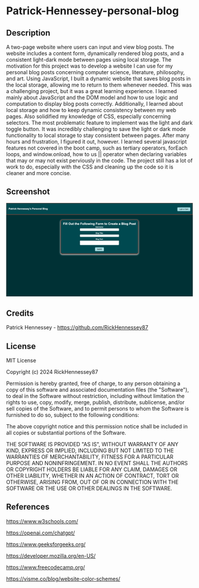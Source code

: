 # Patrick-Hennessey-personal-blog

## Description
A two-page website where users can input and view blog posts. The website includes a content form, dynamically rendered blog posts, and a consistent light-dark mode between pages using local storage. The motivation for this project was to develop a website I can use for my personal blog posts concerning computer science, literature, philosophy, and art. Using JavaScript, I built a dynamic website that saves blog posts in the local storage, allowing me to return to them whenever needed. This was a challenging project, but it was a great learning experience. I learned mainly about JavaScript and the DOM model and how to use logic and computation to display blog posts correctly.
Additionally, I learned about local storage and how to keep dynamic consistency between my web pages. Also solidified my knowledge of CSS, especially concerning selectors. The most problematic feature to implement was the light and dark toggle button. It was incredibly challenging to save the light or dark mode functionality to local storage to stay consistent between pages. After many hours and frustration, I figured it out, however. I learned several javascript features not covered in the boot camp, such as tertiary operators, forEach loops, and window.onload, how to us || operator when declaring variables that may or may not exist perviously in the code. The project still has a lot of work to do, especially with the CSS and cleaning up the code so it is cleaner and more concise. 


## Screenshot

![screenshot](./Assets/images/Website-screenshot.png)

## Credits

Patrick Hennessey - https://github.com/RickHennessey87

## License

MIT License

Copyright (c) 2024 RickHennessey87

Permission is hereby granted, free of charge, to any person obtaining a copy
of this software and associated documentation files (the "Software"), to deal
in the Software without restriction, including without limitation the rights
to use, copy, modify, merge, publish, distribute, sublicense, and/or sell
copies of the Software, and to permit persons to whom the Software is
furnished to do so, subject to the following conditions:

The above copyright notice and this permission notice shall be included in all
copies or substantial portions of the Software.

THE SOFTWARE IS PROVIDED "AS IS", WITHOUT WARRANTY OF ANY KIND, EXPRESS OR
IMPLIED, INCLUDING BUT NOT LIMITED TO THE WARRANTIES OF MERCHANTABILITY,
FITNESS FOR A PARTICULAR PURPOSE AND NONINFRINGEMENT. IN NO EVENT SHALL THE
AUTHORS OR COPYRIGHT HOLDERS BE LIABLE FOR ANY CLAIM, DAMAGES OR OTHER
LIABILITY, WHETHER IN AN ACTION OF CONTRACT, TORT OR OTHERWISE, ARISING FROM,
OUT OF OR IN CONNECTION WITH THE SOFTWARE OR THE USE OR OTHER DEALINGS IN THE
SOFTWARE.

## References

https://www.w3schools.com/

https://openai.com/chatgpt/

https://www.geeksforgeeks.org/

https://developer.mozilla.org/en-US/

https://www.freecodecamp.org/

https://visme.co/blog/website-color-schemes/